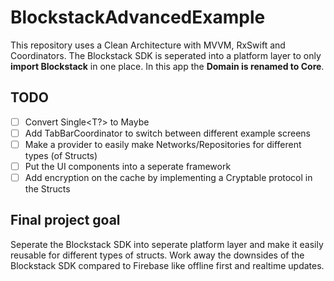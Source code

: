# BlockstackAdvancedExample
This repository uses a Clean Architecture with MVVM, RxSwift and Coordinators. The Blockstack SDK is seperated into a platform layer to only **import Blockstack** in one place. In this app the **Domain is renamed to Core**.

## TODO
- [ ] Convert Single<T?> to Maybe
- [ ] Add TabBarCoordinator to switch between different example screens
- [ ] Make a provider to easily make Networks/Repositories for different types (of Structs)
- [ ] Put the UI components into a seperate framework
- [ ] Add encryption on the cache by implementing a Cryptable protocol in the Structs

## Final project goal
Seperate the Blockstack SDK into seperate platform layer and make it easily reusable for different types of structs. Work away the downsides of the Blockstack SDK compared to Firebase like offline first and realtime updates.
